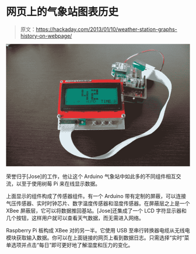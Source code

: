 # 网页上的气象站图表历史

> 原文：<https://hackaday.com/2013/01/10/weather-station-graphs-history-on-webpage/>

![weather-station](img/0c845c94e57007d8a5fb1a4e7f026de9.png)

荣誉归于[Jose]的工作，他让这个 Arduino 气象站中如此多的不同组件相互交流，以至于使用树莓 Pi 来在线显示数据。

上面显示的组件构成了传感器组件。有一个 Arduino 带有定制的屏蔽，可以连接气压传感器、实时时钟芯片、数字温度传感器和湿度传感器。在屏蔽层之上是一个 XBee 屏蔽层，它可以将数据推回基站。[Jose]还集成了一个 LCD 字符显示器和几个按钮，这样用户就可以查看天气数据，而无需进入网络。

Raspberry Pi 板构成 XBee 对的另一半。它使用 USB 至串行转换器电缆从无线电模块获取输入数据。你可以在上面链接的网页上看到数据日志。只需选择“实时”菜单选项并点击“每日”即可更好地了解湿度和压力的变化。
